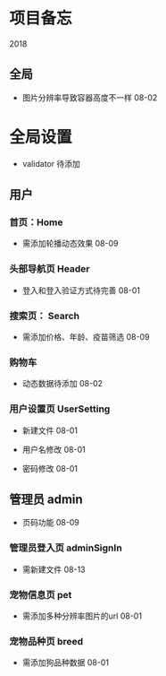# 项目备忘

2018

## 全局

- 图片分辨率导致容器高度不一样 08-02

# 全局设置

- validator 待添加 

## 用户 

### 首页：Home

- 需添加轮播动态效果 08-09


### 头部导航页 Header

- 登入和登入验证方式待完善 08-01

### 搜索页： Search

- 需添加价格、年龄、疫苗筛选 08-09

### 购物车  

- 动态数据待添加  08-02

### 用户设置页 UserSetting

- 新建文件 08-01

- 用户名修改 08-01

- 密码修改 08-01


## 管理员 admin


- 页码功能 08-09


### 管理员登入页 adminSignIn

- 需新建文件 08-13

### 宠物信息页 pet

- 需添加多种分辨率图片的url 08-01

### 宠物品种页 breed

- 需添加狗品种数据 08-01                                                                                                                                                                                                                                             



